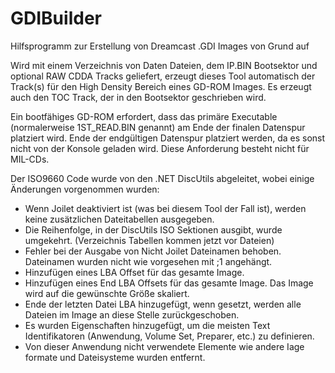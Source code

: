 GDIBuilder
==========

Hilfsprogramm zur Erstellung von Dreamcast .GDI Images von Grund auf

Wird mit einem Verzeichnis von Daten Dateien, dem IP.BIN Bootsektor und optional RAW CDDA Tracks geliefert,
erzeugt dieses Tool automatisch der Track(s) für den High Density Bereich eines GD-ROM Images.
Es erzeugt auch den TOC Track, der in den Bootsektor geschrieben wird.

Ein bootfähiges GD-ROM erfordert, dass das primäre Executable (normalerweise 1ST_READ.BIN genannt) am Ende der finalen Datenspur platziert wird.
Ende der endgültigen Datenspur platziert werden, da es sonst nicht von der Konsole geladen wird. Diese Anforderung besteht nicht
für MIL-CDs.

Der ISO9660 Code wurde von den .NET DiscUtils abgeleitet, wobei einige Änderungen vorgenommen wurden:
- Wenn Joilet deaktiviert ist (was bei diesem Tool der Fall ist), werden keine zusätzlichen Dateitabellen ausgegeben.
- Die Reihenfolge, in der DiscUtils ISO Sektionen ausgibt, wurde umgekehrt. (Verzeichnis Tabellen kommen jetzt vor Dateien)
- Fehler bei der Ausgabe von Nicht Joilet Dateinamen behoben. Dateinamen wurden nicht wie vorgesehen mit ;1 angehängt.
- Hinzufügen eines LBA Offset für das gesamte Image.
- Hinzufügen eines End LBA Offsets für das gesamte Image. Das Image wird auf die gewünschte Größe skaliert.
- Ende der letzten Datei LBA hinzugefügt, wenn gesetzt, werden alle Dateien im Image an diese Stelle zurückgeschoben.
- Es wurden Eigenschaften hinzugefügt, um die meisten Text Identifikatoren (Anwendung, Volume Set, Preparer, etc.) zu definieren.
- Von dieser Anwendung nicht verwendete Elemente wie andere Iage formate und Dateisysteme wurden entfernt.
